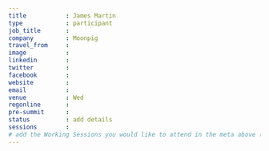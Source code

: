 ```yaml
---
title           : James Martin
type            : participant
job_title       :
company         : Moonpig
travel_from     :
image           :
linkedin        :
twitter         :
facebook        :
website         :
email           :
venue           : Wed
regonline       :
pre-summit      :
status          : add details
sessions        :
# add the Working Sessions you would like to attend in the meta above (use the session's title) e.g. sessions (one per line): -Security Playbooks Diagrams -Hackathon Daily Sessions
---
```


<!-- put more details about participant here -->
